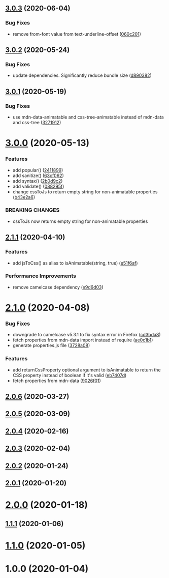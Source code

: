 ## [3.0.3](https://github.com/apasov/animatable-properties/compare/v3.0.2...v3.0.3) (2020-06-04)

### Bug Fixes

- remove from-font value from text-underline-offset ([060c201](https://github.com/apasov/animatable-properties/commit/060c201bb430556f28196af1a7fb23325f6c14e2))

## [3.0.2](https://github.com/apasov/animatable-properties/compare/v3.0.1...v3.0.2) (2020-05-24)

### Bug Fixes

- update dependencies. Significantly reduce bundle size ([d890382](https://github.com/apasov/animatable-properties/commit/d890382b3095c6dafd01a09f8ee8a68abb693b71))

## [3.0.1](https://github.com/apasov/animatable-properties/compare/v3.0.0...v3.0.1) (2020-05-19)

### Bug Fixes

- use mdn-data-animatable and css-tree-animatable instead of mdn-data and css-tree ([3271912](https://github.com/apasov/animatable-properties/commit/32719126a0e94db402eb6345a2925e71f55f198c))

# [3.0.0](https://github.com/apasov/animatable-properties/compare/v2.1.1...v3.0.0) (2020-05-13)

### Features

- add popular() ([2411899](https://github.com/apasov/animatable-properties/commit/2411899fd046f9802974bc4ddfadf3d494a4cad7))
- add sanitize() ([63cf062](https://github.com/apasov/animatable-properties/commit/63cf06210d8a3afbf23053cfd35d7cb0acc6ade1))
- add syntax() ([2b0d9c2](https://github.com/apasov/animatable-properties/commit/2b0d9c24bba80391443ccfd778005f9a09891227))
- add validate() ([088295f](https://github.com/apasov/animatable-properties/commit/088295f38e6a89c1eefc43f317dd71bf546f2e57))
- change cssToJs to return empty string for non-animatable properties ([b43e2a6](https://github.com/apasov/animatable-properties/commit/b43e2a65be969d2be077bd0bec2ae07c8841a34b))

### BREAKING CHANGES

- cssToJs now returns empty string for non-animatable properties

## [2.1.1](https://github.com/apasov/animatable-properties/compare/v2.1.0...v2.1.1) (2020-04-10)

### Features

- add jsToCss() as alias to isAnimatable(string, true) ([e51f6af](https://github.com/apasov/animatable-properties/commit/e51f6afe63c30f80b9553be8a71ae62abf0989ff))

### Performance Improvements

- remove camelcase dependency ([e9d6d03](https://github.com/apasov/animatable-properties/commit/e9d6d03f1542c318e8c7d82d5c720d3d038f677b))

# [2.1.0](https://github.com/apasov/animatable-properties/compare/v2.0.6...v2.1.0) (2020-04-08)

### Bug Fixes

- downgrade to camelcase v5.3.1 to fix syntax error in Firefox ([cd3bda8](https://github.com/apasov/animatable-properties/commit/cd3bda8f6a5972e7af4a71c5b65a3616c2852b01))
- fetch properties from mdn-data import instead of require ([ae0c1b1](https://github.com/apasov/animatable-properties/commit/ae0c1b1c32de30e5bdd4e150b4fd7014d817a506))
- generate properties.js file ([3728a08](https://github.com/apasov/animatable-properties/commit/3728a084984482ddcfc6a096a38c9b4c10a8c270))

### Features

- add returnCssProperty optional argument to isAnimatable to return the CSS property instead of boolean if it's valid ([eb7407d](https://github.com/apasov/animatable-properties/commit/eb7407da847085a999588cd0549ffbb1fbc845be))
- fetch properties from mdn-data ([9026f01](https://github.com/apasov/animatable-properties/commit/9026f016311760f95da3f5fff0fcc0f1f0b61f5f))

## [2.0.6](https://github.com/apasov/animatable-properties/compare/v2.0.5...v2.0.6) (2020-03-27)

## [2.0.5](https://github.com/apasov/animatable-properties/compare/v2.0.4...v2.0.5) (2020-03-09)

## [2.0.4](https://github.com/apasov/animatable-properties/compare/v2.0.3...v2.0.4) (2020-02-16)

## [2.0.3](https://github.com/apasov/animatable-properties/compare/v2.0.2...v2.0.3) (2020-02-04)

## [2.0.2](https://github.com/apasov/animatable-properties/compare/v2.0.1...v2.0.2) (2020-01-24)

## [2.0.1](https://github.com/apasov/animatable-properties/compare/v2.0.0...v2.0.1) (2020-01-20)

# [2.0.0](https://github.com/apasov/animatable-properties/compare/v1.1.1...v2.0.0) (2020-01-18)

## [1.1.1](https://github.com/apasov/animatable-properties/compare/v1.1.0...v1.1.1) (2020-01-06)

# [1.1.0](https://github.com/apasov/animatable-properties/compare/v1.0.0...v1.1.0) (2020-01-05)

# 1.0.0 (2020-01-04)
